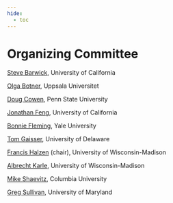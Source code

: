 ```yaml
---
hide:
  - toc
---
```



# Organizing Committee


[Steve Barwick](http://www.faculty.uci.edu/profile.cfm?faculty_id=2098), University of California


[Olga Botner](http://katalog.uu.se/empinfo/?languageId=1&id=XX2728), Uppsala Universitet


[Doug Cowen](http://www.phys.psu.edu/people/dfc13), Penn State University


[Jonathan Feng](http://hep.ps.uci.edu/~jlf/), University of California


[Bonnie Fleming](http://physics.yale.edu/people/bonnie-fleming), Yale University


[Tom Gaisser](http://web.physics.udel.edu/about/directory/faculty/thomas-k-gaisser), University of Delaware


[Francis Halzen](http://icecube.wisc.edu/~halzen/) (chair), University of Wisconsin-Madison


[Albrecht Karle](https://www.physics.wisc.edu/people/albrechtkarle), University of Wisconsin-Madison


[Mike Shaevitz](http://physics.columbia.edu/people/profile/434), Columbia University

[Greg Sullivan](http://www.icecube.umd.edu/~sullivan/gws.html), University of Maryland
